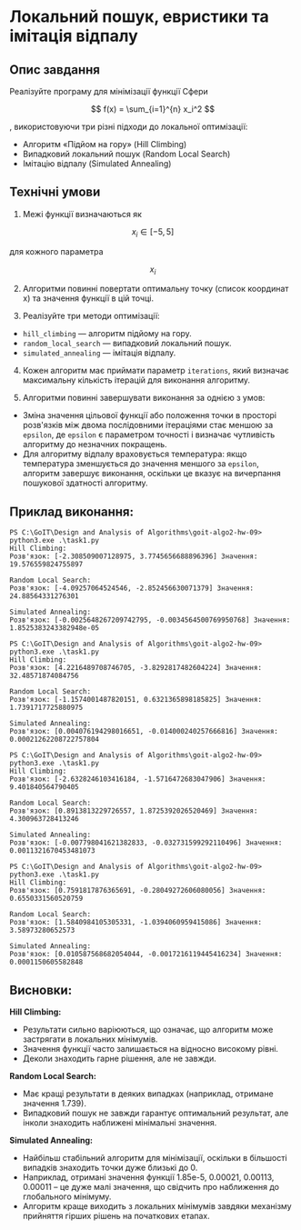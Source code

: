 # Локальний пошук, евристики та імітація відпалу

## Опис завдання

Реалізуйте програму для мінімізації функції Сфери

$$
f(x) = \sum_{i=1}^{n} x_i^2
$$

 , використовуючи три різні підходи до локальної оптимізації:

- Алгоритм «Підйом на гору» (Hill Climbing)
- Випадковий локальний пошук (Random Local Search)
- Імітацію відпалу (Simulated Annealing)

## Технічні умови

1. Межі функції визначаються як

$$
x_i \in [-5,5]
$$

для кожного параметра

```math
x_i
```

2. Алгоритми повинні повертати оптимальну точку (список координат x) та значення функції в цій точці.

3. Реалізуйте три методи оптимізації:

- `hill_climbing` — алгоритм підйому на гору.
- `random_local_search` — випадковий локальний пошук.
- `simulated_annealing` — імітація відпалу.

4. Кожен алгоритм має приймати параметр `iterations`, який визначає максимальну кількість ітерацій для виконання алгоритму.

5. Алгоритми повинні завершувати виконання за однією з умов:

- Зміна значення цільової функції або положення точки в просторі розв'язків між двома послідовними ітераціями стає меншою за `epsilon`,
  де `epsilon` є параметром точності і визначає чутливість алгоритму до незначних покращень.
- Для алгоритму відпалу враховується температура: якщо температура зменшується до значення меншого за `epsilon`,
  алгоритм завершує виконання, оскільки це вказує на вичерпання пошукової здатності алгоритму.

## Приклад виконання:

```
PS C:\GoIT\Design and Analysis of Algorithms\goit-algo2-hw-09> python3.exe .\task1.py
Hill Climbing:
Розв'язок: [-2.308509007128975, 3.7745656688896396] Значення: 19.576559824755897

Random Local Search:
Розв'язок: [-4.09257064524546, -2.852456630071379] Значення: 24.88564331276301

Simulated Annealing:
Розв'язок: [-0.0025648267209742795, -0.0034564500769950768] Значення: 1.8525383243382948e-05

PS C:\GoIT\Design and Analysis of Algorithms\goit-algo2-hw-09> python3.exe .\task1.py
Hill Climbing:
Розв'язок: [4.2216489708746705, -3.8292817482604224] Значення: 32.48571874084756

Random Local Search:
Розв'язок: [-1.1574001487820151, 0.6321365898185825] Значення: 1.7391717725880975

Simulated Annealing:
Розв'язок: [0.004076194298016651, -0.014000240257666816] Значення: 0.00021262208722757804

PS C:\GoIT\Design and Analysis of Algorithms\goit-algo2-hw-09> python3.exe .\task1.py
Hill Climbing:
Розв'язок: [-2.6328246103416184, -1.5716472683047906] Значення: 9.401840564790405

Random Local Search:
Розв'язок: [0.8913813229726557, 1.8725392026520469] Значення: 4.300963728413246

Simulated Annealing:
Розв'язок: [-0.007798041621382833, -0.032731599292110496] Значення: 0.0011321670453481073

PS C:\GoIT\Design and Analysis of Algorithms\goit-algo2-hw-09> python3.exe .\task1.py
Hill Climbing:
Розв'язок: [0.7591817876365691, -0.28049272606080056] Значення: 0.6550331560520759

Random Local Search:
Розв'язок: [1.5840984105305331, -1.0394060959415086] Значення: 3.58973280652573

Simulated Annealing:
Розв'язок: [0.010587568682054044, -0.0017216119445416234] Значення: 0.0001150605582848
```

## Висновки:

**Hill Climbing:**

- Результати сильно варіюються, що означає, що алгоритм може застрягати в локальних мінімумів.
- Значення функції часто залишається на відносно високому рівні.
- Деколи знаходить гарне рішення, але не завжди.

**Random Local Search:**

- Має кращі результати в деяких випадках (наприклад, отримане значення 1.739).
- Випадковий пошук не завжди гарантує оптимальний результат, але інколи знаходить наближені мінімальні значення.

**Simulated Annealing:**

- Найбільш стабільний алгоритм для мінімізації, оскільки в більшості випадків знаходить точки дуже близькі до 0.
- Наприклад, отримані значення функції 1.85e-5, 0.00021, 0.00113, 0.00011 – це дуже малі значення, що свідчить про наближення до глобального мінімуму.
- Алгоритм краще виходить з локальних мінімумів завдяки механізму прийняття гірших рішень на початкових етапах.
